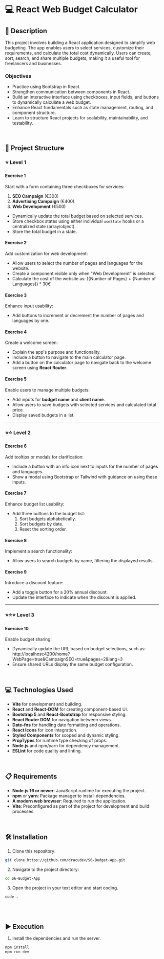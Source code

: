 # 💻 React Web Budget Calculator

## 📄 Description

This project involves building a React application designed to simplify web budgeting. The app enables users to select services, customize their requirements, and calculate the total cost dynamically. Users can create, sort, search, and share multiple budgets, making it a useful tool for freelancers and businesses.


### Objectives

- Practice using Bootstrap in React.
- Strengthen communication between components in React.
- Build an interactive interface using checkboxes, input fields, and buttons to dynamically calculate a web budget.
- Enhance React fundamentals such as state management, routing, and component structure.
- Learn to structure React projects for scalability, maintainability, and testability.

<br>

## 📐 Project Structure

### ⭐ **Level 1**

#### **Exercise 1**
Start with a form containing three checkboxes for services:
1. **SEO Campaign** (€300)
2. **Advertising Campaign** (€400)
3. **Web Development** (€500)

- Dynamically update the total budget based on selected services.
- Store checkbox states using either individual `useState` hooks or a centralized state (array/object).
- Store the total budget in a state.

#### **Exercise 2**
Add customization for web development:
- Allow users to select the number of pages and languages for the website.
- Create a component visible only when "Web Development" is selected.
- Calculate the cost of the website as:
({Number of Pages} + {Number of Languages}) * 30€

#### **Exercise 3**
Enhance input usability:
- Add buttons to increment or decrement the number of pages and languages by one.

#### **Exercise 4**
Create a welcome screen:
- Explain the app's purpose and functionality.
- Include a button to navigate to the main calculator page.
- Add a button on the calculator page to navigate back to the welcome screen using **React Router**.

#### **Exercise 5**
Enable users to manage multiple budgets:
- Add inputs for **budget name** and **client name**.
- Allow users to save budgets with selected services and calculated total price.
- Display saved budgets in a list.

---

### ⭐⭐ **Level 2**

#### **Exercise 6**
Add tooltips or modals for clarification:
- Include a button with an info icon next to inputs for the number of pages and languages.
- Show a modal using Bootstrap or Tailwind with guidance on using these inputs.

#### **Exercise 7**
Enhance budget list usability:
- Add three buttons to the budget list:
  1. Sort budgets alphabetically.
  2. Sort budgets by date.
  3. Reset the sorting order.

#### **Exercise 8**
Implement a search functionality:
- Allow users to search budgets by name, filtering the displayed results.

#### **Exercise 9**
Introduce a discount feature:
- Add a toggle button for a 20% annual discount.
- Update the interface to indicate when the discount is applied.

---

### ⭐⭐⭐ **Level 3**

#### **Exercise 10**
Enable budget sharing:
- Dynamically update the URL based on budget selections, such as:
http://localhost:4200/home?WebPage=true&CampaignSEO=true&pages=2&lang=3
- Ensure shared URLs display the same budget configuration.

<br>

## 💻 Technologies Used

- **Vite** for development and building.
- **React** and **React-DOM** for creating component-based UI.
- **Bootstrap 5** and **React-Bootstrap** for responsive styling.
- **React Router DOM** for navigation between views.
- **Date-fns** for handling date formatting and operations.
- **React Icons** for icon integration.
- **Styled Components** for scoped and dynamic styling.
- **PropTypes** for runtime type checking of props.
- **Node.js** and npm/yarn for dependency management.
- **ESLint** for code quality and linting.

<br>

## 📋 Requirements

- **Node.js 16 or newer**: JavaScript runtime for executing the project.
- **npm** or **yarn**: Package manager to install dependencies.
- **A modern web browser**: Required to run the application.
- **Vite**: Preconfigured as part of the project for development and build processes.

<br>

## 🛠️ Installation

1. Clone this repository: 
  ```bash
  git clone https://github.com/dracudev/S6-Budget-App.git
  ```
2. Navigate to the project directory: 
  ```bash
  cd S6-Budget-App
  ```
3. Open the project in your text editor and start coding.
  ```bash
  code .
  ```

<br>

<br>

## ▶️ Execution

1. Install the dependencies and run the server.
  ```bash
  npm install
  npm run dev
  ```
